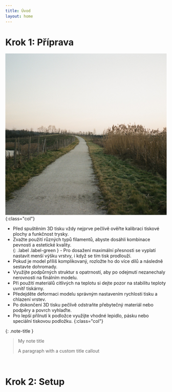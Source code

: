 ```yaml
---
title: Úvod
layout: home
---
```

# **Krok 1:** Příprava
![alt](000518670034.jpg){:class="col"}
- Před spuštěním 3D tisku vždy nejprve pečlivě ověřte kalibraci tiskové plochy a funkčnost trysky.  
- Zvažte použití různých typů filamentů, abyste dosáhli kombinace pevnosti a estetické kvality.  
{: .label .label-green } - Pro dosažení maximální přesnosti se vyplatí nastavit menší výšku vrstvy, i když se tím tisk prodlouží.  
- Pokud je model příliš komplikovaný, rozložte ho do více dílů a následně sestavte dohromady.
- Využijte podpůrných struktur s opatrností, aby po odejmutí nezanechaly nerovnosti na finálním modelu.  
- Při použití materiálů citlivých na teplotu si dejte pozor na stabilitu teploty uvnitř tiskárny.  
- Předejděte deformaci modelu správným nastavením rychlosti tisku a chlazení vrstev.  
- Po dokončení 3D tisku pečlivě odstraňte přebytečný materiál nebo podpěry a povrch vyhlaďte.  
- Pro lepší přilnutí k podložce využijte vhodné lepidlo, pásku nebo speciální tiskovou podložku.
{:class="col"}

{: .note-title }
> My note title
>
> A paragraph with a custom title callout

<br style="clear: left;" />

# **Krok 2:** Setup
